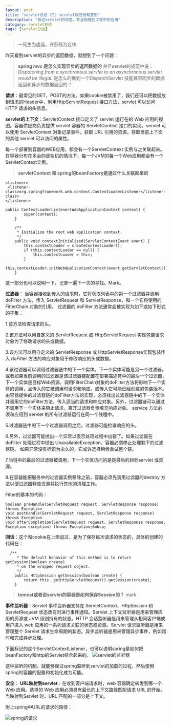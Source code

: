 ```yaml
---
layout: post
title: "servlet总结（三）servlet规范很有意思"
description: "简述servlet的规范，并且梳理在工程中的应用"
category: servlet总结
tags: [servlet总结]
---
```

> 一死生为虚诞，齐彭殇为妄作     

昨天看到servlet的异步的返回数据，就想到了一个问题：
> **spring mvc 是怎么实现异步的返回数据的**
> 并且servlet的规范中说：*Dispatching from a synchronous servlet to an asynchronous servlet would be illegal.* 是怎么的做到一个DispatchServlet 技能兼容同步的数据返回和异步的数据返回的？

**请求**：最常见的GET，POST的方法。如果cookie被禁用了，我们还可以把数据放到请求的Header中，利用HttpServletRequest 接口方法，servlet 可以访问 HTTP 请求的头信息。   

**servlet的上下文**：ServletContext 接口定义了 servlet 运行在的 Web 应用的视图。容器供应商负责提供 servlet 容器的 ServletContext 接口的实现。servlet 可以使用 ServletContext 对象记录事件，获取 URL 引用的资源，存取当前上下文的其他 servlet 可以访问的属性。   

每一个部署到容器的WEB应用，都会有一个ServletContext 实例与之关联起来。在容器分布在多台的虚拟机的情况下，每一个JVM的每一个Web应用都会有一个ServletContext实例。  

> **servletContext 和 spring的beanFactory是通过什么关联起来的**  

  ~~~
<listener>
   <listener-class>org.springframework.web.context.ContextLoaderListener</listener-class>
</listener>
  ~~~

~~~
public ContextLoaderListener(WebApplicationContext context) {
		super(context);
	}

	/**
	 * Initialize the root web application context.
	 */
	public void contextInitialized(ServletContextEvent event) {
		this.contextLoader = createContextLoader();
		if (this.contextLoader == null) {
			this.contextLoader = this;
		}
		this.contextLoader.initWebApplicationContext(event.getServletContext());
	}
~~~
<!--more-->
这一部分也可以说明一下，记录一遍下一次的寻找。Mark。

**过滤器**： 当容器接收到传入的请求时，它将获取列表中的第一个过滤器并调用doFilter 方法，传入 ServletRequest 和 ServletResponse，和一个它将使用的 FilterChain 对象的引用。 过滤器的 doFilter 方法通常会被实现为如下或如下形式的子集：

1.该方法检查请求的头。  

2.该方法可以用自定义的 ServletRequest 或 HttpServletRequest 实现包装请求对象为了修改请求的头或数据。  

3.该方法可以用自定义的 ServletResponse 或 HttpServletResponse实现包装传入 doFilter 方法的响应对象用于修改响应的头或数据。  

4.该过滤器可以调用过滤器链中的下一个实体。下一个实体可能是另一个过滤器，或者如果当前调用的过滤器是该过滤器链配置在部署描述符中的最后一个过滤器，下一个实体是目标Web资源。调用FilterChain对象的doFilter方法将影响下一个实体的调用，且传入的它被调用时请求和响应，或传入它可能已经创建的包装版本。 由容器提供的过滤器链的doFilter方法的实现，必须找出过滤器链中的下一个实体并调用它的doFilter方法，传入适当的请求和响应对象。另外，过滤器链可以通过不调用下一个实体来阻止请求，离开过滤器负责填充响应对象。 service 方法必须和应用到 servlet 的所有过滤器运行在同一个线程中。   

5.过滤器链中的下一个过滤器调用之后，过滤器可能检查响应的头。   

6.另外，过滤器可能抛出一个异常以表示处理过程中出错了。如果过滤器在 doFilter 处理过程中抛出 UnavailableException，容器必须停止处理剩下的过滤器链。 如果异常没有标识为永久的，它或许选择稍候重试整个链。   

7.当链中的最后的过滤器被调用，下一个实体访问的是链最后的目标servlet 或资源。   

8.在容器能把服务中的过滤器实例移除之前，容器必须先调用过滤器的destroy 方法以便过滤器释放资源并执行其他的清理工作。

Filter的基本的代码：   

~~~
boolean preHandle(ServletRequest request, ServletResponse response) throws Exception
void postHandle(ServletRequest request, ServletResponse response) throws Exception
void afterCompletion(ServletRequest request, ServletResponse response, Exception exception) throws Exception;&nbsp;
~~~

**回话**：这个和cookie在上面说过，是为了保存每次请求的状态的，具体的创建的代码在：   

~~~
  /**
     * The default behavior of this method is to return getSession(boolean create)
     * on the wrapped request object.
     */
    public HttpSession getSession(boolean create) {
        return this._getHttpServletRequest().getSession(create);
    }
~~~

> **tomcat或者说servlet的容器是如何保存Session的？** mark

**事件监听器**：Servlet 事件监听器支持在 ServletContext、HttpSession 和ServletRequest 状态改变时进行事件通知。Servlet 上下文监听器是用来管理应用的资源或 JVM 级别持有的状态。HTTP 会话监听器是用来管理从相同客户端或用户进入 web 应用的一系列请求关联的状态或资源。Servlet 请求监听器是用来管理整个 Servlet 请求生命周期的状态。异步监听器是用来管理异步事件，例如超时和完成异步处理。

下面标记的这个ServletContextListener，也可以说明spring是如何把beanFactory和http的Servlet结合起来的。
![servlet的监听器](http://7xtrwx.com1.z0.glb.clouddn.com/8089ca716438d88f44e4a7044c9d54c8.png)  

这种监听的机制，就能够保证spring监听到servlet的加载的过程，然后使用spring的容器的配置和初始化成为可能。  


**安全**：
**URL映射到servlet**：在收到客户端请求时，web 容器确定转发到哪一个 Web 应用。选择的 Web 应用必须具有最长的上下文路径匹配请求 URL 的开始。当映射到Servlet 时，URL 匹配的一部分是上下文。


附上spring中URL的请求的路径：

![spring的请求](http://7xtrwx.com1.z0.glb.clouddn.com/e0c545dae48717d3fb5639209835c930.png)
